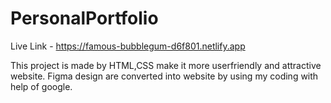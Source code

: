 # PersonalPortfolio 
Live Link - https://famous-bubblegum-d6f801.netlify.app 

This project is made by HTML,CSS make it more userfriendly and attractive website. Figma design are converted into website by using my coding with help of google.
